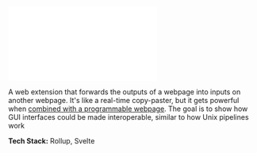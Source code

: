 ![](/projects/webpipe.short.md)

  A web extension that forwards the outputs of a webpage into inputs on another webpage. It's like a real-time copy-paster, but it gets powerful when [combined with a programmable webpage](https://www.youtube.com/watch?v=doJV2TPVyxI&list=PLNb0YnM0RyKikrldCJ3hfWYxspbccqudE&index=4&t=62). The goal is to show how GUI interfaces could be made interoperable, similar to how Unix pipelines work

  **Tech Stack:** Rollup, Svelte